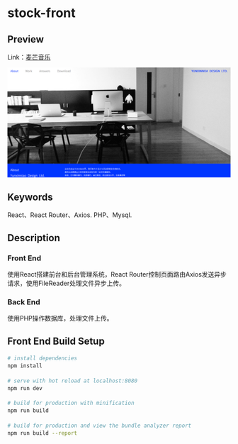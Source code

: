 # stock-front

## Preview
Link：<a href="http://yunxinniao.com" target="_blank">麦芒音乐</a>

![index page](./preview-images/index.png)

## Keywords  
React、React Router、Axios.
PHP、Mysql.

## Description
### Front End

使用React搭建前台和后台管理系统，React Router控制页面路由Axios发送异步请求，使用FileReader处理文件异步上传。

### Back End  

使用PHP操作数据库，处理文件上传。 

## Front End Build Setup
``` bash
# install dependencies
npm install

# serve with hot reload at localhost:8080
npm run dev

# build for production with minification
npm run build

# build for production and view the bundle analyzer report
npm run build --report
```
